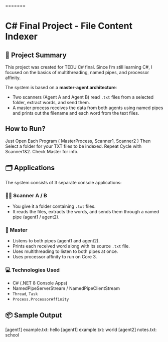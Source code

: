 =======
# C# Final Project - File Content Indexer

## 🧠 Project Summary

This project was created for TEDU C# final. Since I’m still learning C#, I focused on the basics of multithreading, named pipes, and processor affinity.

The system is based on a **master-agent architecture**:
- Two scanners (Agent A and Agent B) read `.txt` files from a selected folder, extract words, and send them.
- A master process receives the data from both agents using named pipes and prints out the filename and each word from the text files.

## How to Run?
Just Open Each Program ( MasterProcess, Scanner1, Scanner2 )
Then Select a folder for your TXT files to be indexed.
Repeat Cycle with Scanner1&2.
Check Master for info.

## 🗂️ Applications

The system consists of 3 separate console applications:

### 👨‍💻 Scanner A / B
- You give it a folder containing `.txt` files.
- It reads the files, extracts the words, and sends them through a named pipe (agent1 / agent2).

### 🧠 Master
- Listens to both pipes (agent1 and agent2).
- Prints each received word along with its source `.txt` file.
- Uses multithreading to listen to both pipes at once.
- Uses processor affinity to run on Core 3.

### 💻 Technologies Used
- C# (.NET 8 Console Apps)
- NamedPipeServerStream / NamedPipeClientStream
- `Thread`, `Task`
- `Process.ProcessorAffinity`

## 📦 Sample Output

[agent1] example.txt: hello
[agent1] example.txt: world
[agent2] notes.txt: school

